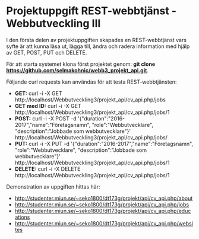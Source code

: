 # Projektuppgift REST-webbtjänst - Webbutveckling III
I den första delen av projektuppgiften skapades en REST-webbtjänst vars syfte är att kunna läsa ut, lägga till, ändra och radera information med hjälp av GET, POST, PUT och DELETE.

För att starta systemet klona först projektet genom: **git clone https://github.com/selmakohnic/webb3_projekt_api.git**.

Följande curl requests kan användas för att testa REST-webbtjänsten:
* __GET:__ curl -i -X GET http://localhost/Webbutveckling3/projekt_api/cv_api.php/jobs
* __GET med ID:__ curl -i -X GET http://localhost/Webbutveckling3/projekt_api/cv_api.php/jobs/1
* __POST:__ curl -i -X POST -d '{"duration":"2016-2017","name":"Företagsnamn", "role":"Webbutvecklare", "description":"Jobbade som webbutvecklare"}' http://localhost/Webbutveckling3/projekt_api/cv_api.php/jobs/
* __PUT:__ curl -i -X PUT -d '{"duration":"2016-2017","name":"Företagsnamn", "role":"Webbutvecklare", "description":"Jobbade som webbutvecklare"}' http://localhost/Webbutveckling3/projekt_api/cv_api.php/jobs/1
* __DELETE:__ curl -i -X DELETE http://localhost/Webbutveckling3/projekt_api/cv_api.php/jobs/1

Demonstration av uppgiften hittas här:
* http://studenter.miun.se/~seko1800/dt173g/projekt/api/cv_api.php/about
* http://studenter.miun.se/~seko1800/dt173g/projekt/api/cv_api.php/jobs
* http://studenter.miun.se/~seko1800/dt173g/projekt/api/cv_api.php/educations
* http://studenter.miun.se/~seko1800/dt173g/projekt/api/cv_api.php/websites